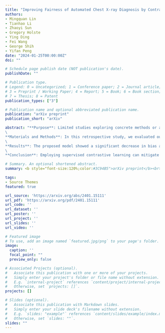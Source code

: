 ```yaml
---
title: "Improving Fairness of Automated Chest X-ray Diagnosis by Contrastive Learning"
authors:
- Mingquan Lin
- Tianhao Li
- Zhaoyi Sun
- Gregory Holste
- Ying Ding
- Fei Wang
- George Shih
- Yifan Peng
date: "2024-01-25T00:00:00Z"
doi: ""

# Schedule page publish date (NOT publication's date).
publishDate: ""

# Publication type.
# Legend: 0 = Uncategorized; 1 = Conference paper; 2 = Journal article;
# 3 = Preprint / Working Paper; 4 = Report; 5 = Book; 6 = Book section;
# 7 = Thesis; 8 = Patent
publication_types: ["3"]

# Publication name and optional abbreviated publication name.
publication: "arXiv preprint"
publication_short: "arXiv"

abstract: "**Purpose**: Limited studies exploring concrete methods or approaches to tackle and enhance model fairness in the radiology domain. Our proposed AI model utilizes supervised contrastive learning to minimize bias in CXR diagnosis.
\
**Materials and Methods**: In this retrospective study, we evaluated our proposed method on two datasets: the Medical Imaging and Data Resource Center (MIDRC) dataset with 77,887 CXR images from 27,796 patients collected as of April 20, 2023 for COVID-19 diagnosis, and the NIH Chest X-ray (NIH-CXR) dataset with 112,120 CXR images from 30,805 patients collected between 1992 and 2015. In the NIH-CXR dataset, thoracic abnormalities include atelectasis, cardiomegaly, effusion, infiltration, mass, nodule, pneumonia, pneumothorax, consolidation, edema, emphysema, fibrosis, pleural thickening, or hernia. Our proposed method utilizes supervised contrastive learning with carefully selected positive and negative samples to generate fair image embeddings, which are fine-tuned for subsequent tasks to reduce bias in chest X-ray (CXR) diagnosis. We evaluated the methods using the marginal AUC difference (δ mAUC).
\
**Results**: The proposed model showed a significant decrease in bias across all subgroups when compared to the baseline models, as evidenced by a paired T-test (p<0.0001). The δ mAUC obtained by our method were 0.0116 (95% CI, 0.0110-0.0123), 0.2102 (95% CI, 0.2087-0.2118), and 0.1000 (95% CI, 0.0988-0.1011) for sex, race, and age on MIDRC, and 0.0090 (95% CI, 0.0082-0.0097) for sex and 0.0512 (95% CI, 0.0512-0.0532) for age on NIH-CXR, respectively.
\
**Conclusion**: Employing supervised contrastive learning can mitigate bias in CXR diagnosis, addressing concerns of fairness and reliability in deep learning-based diagnostic methods."

# Summary. An optional shortened abstract.
summary: <b style="font-size:120%;color:#3C94B5">arXiv preprint</b><br> Contrastive learning method for improved fairness in automated chest X-ray classification.

tags:
- Source Themes
featured: true

url_source: 'https://arxiv.org/abs/2401.15111'
url_pdf: 'https://arxiv.org/pdf/2401.15111'
url_code: ''
url_dataset: ''
url_poster: ''
url_project: ''
url_slides: ''
url_video: ''

# Featured image
# To use, add an image named `featured.jpg/png` to your page's folder.
image:
  caption: ''
  focal_point: ""
  preview_only: false

# Associated Projects (optional).
#   Associate this publication with one or more of your projects.
#   Simply enter your project's folder or file name without extension.
#   E.g. `internal-project` references `content/project/internal-project/index.md`.
#   Otherwise, set `projects: []`.
projects: []

# Slides (optional).
#   Associate this publication with Markdown slides.
#   Simply enter your slide deck's filename without extension.
#   E.g. `slides: "example"` references `content/slides/example/index.md`.
#   Otherwise, set `slides: ""`.
slides: ""
---
```


